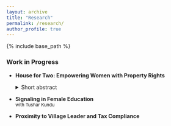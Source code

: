 ```yaml
---
layout: archive
title: "Research"
permalink: /research/
author_profile: true
---
```


<!-- {% if author.googlescholar %}
  You can also find my articles on <u><a href="{{author.googlescholar}}">my Google Scholar profile</a>.</u>
{% endif %} -->

{% include base_path %}

<!-- * <a href="http://akanskhavardani.github.io/files/linktothepaper.pdf" style="color:$dark-gray;font-weight:bold;">Title of the paper</a>
	<details>
		  <summary>Short abstract</summary>
			Clickable short abstract
	</details>  
	<small> with [Coauthor with link to website](https://theirwebsite.com). 
		forthcoming at [Theoretical Economics](https://econtheory.org).
	</small> -->

### Work in Progress

* **House for Two: Empowering Women with Property Rights**  
	<details>
		  <summary>Short abstract</summary>
			Distribution and ownership of land remain highly skewed towards men across the world. While there is an increasing focus in the policy sphere on bridging this gap, our understanding of how strengthening property rights impact women’s well-being is limited. This project runs a randomized experiment to study the impact of improving residential property rights for women on their welfare. In collaboration with the local government, the project runs an awareness campaign in rural villages in Pune, India, creating exogenous variation in the strength of realized women’s property rights. We study the effect of these improved rights on female empowerment through measures such as intra-household bargaining power, the incidence of domestic violence and land security.
	</details>  

* **Signaling in Female Education**  
<small> with Tushar Kundu </small>

* **Proximity to Village Leader and Tax Compliance**  
